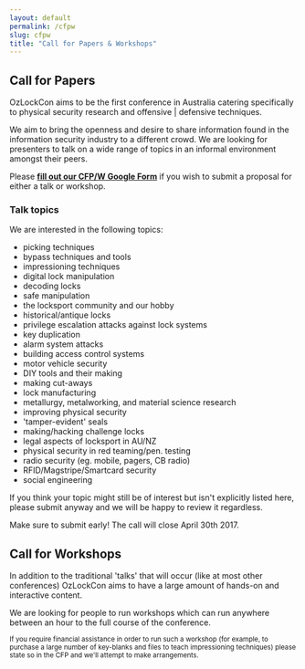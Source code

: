 ```yaml
---
layout: default
permalink: /cfpw
slug: cfpw
title: "Call for Papers & Workshops"
---
```


## Call for Papers

OzLockCon aims to be the first conference in Australia catering specifically to
physical security research and offensive | defensive techniques.

We aim to bring the openness and desire to share information found in the
information security industry to a different crowd. We are looking for
presenters to talk on a wide range of topics in an informal environment amongst
their peers.

Please **[fill out our CFP/W Google Form](%missing_url%)** if you wish to submit a proposal for
either a talk or workshop.

### Talk topics

We are interested in the following topics:

* picking techniques
* bypass techniques and tools
* impressioning techniques
* digital lock manipulation
* decoding locks
* safe manipulation
* the locksport community and our hobby
* historical/antique locks
* privilege escalation attacks against lock systems
* key duplication
* alarm system attacks
* building access control systems
* motor vehicle security
* DIY tools and their making
* making cut-aways
* lock manufacturing
* metallurgy, metalworking, and material science research
* improving physical security
* 'tamper-evident' seals
* making/hacking challenge locks
* legal aspects of locksport in AU/NZ
* physical security in red teaming/pen. testing
* radio security (eg. mobile, pagers, CB radio)
* RFID/Magstripe/Smartcard security
* social engineering

If you think your topic might still be of interest but isn't explicitly listed
here, please submit anyway and we will be happy to review it regardless.

Make sure to submit early! The call will close April 30th 2017.

## Call for Workshops

In addition to the traditional 'talks' that will occur (like at most other
conferences) OzLockCon aims to have a large amount of hands-on and interactive
content.

We are looking for people to run workshops which can run anywhere between an
hour to the full course of the conference.

<small>If you require financial assistance in order to run such a workshop (for
example, to purchase a large number of key-blanks and files to teach
impressioning techniques) please state so in the CFP and we'll attempt to make
arrangements.</small>
